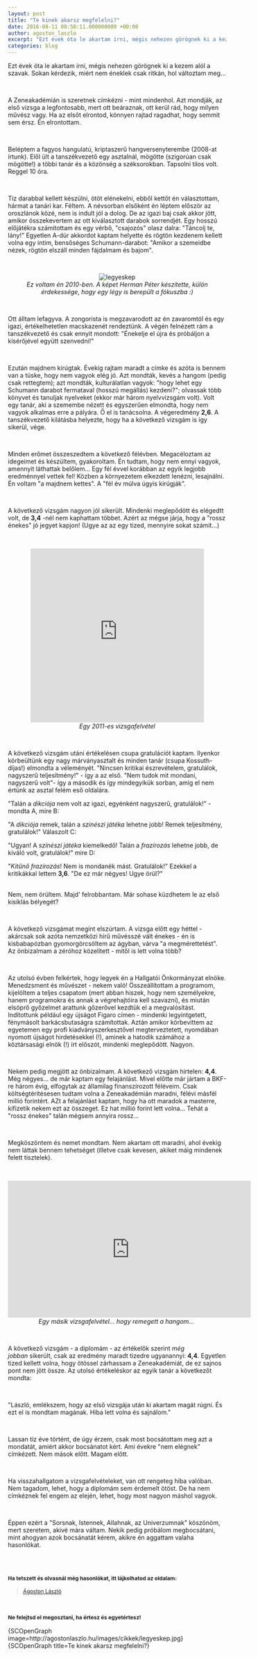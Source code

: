 ```yaml
---
layout: post
title: "Te kinek akarsz megfelelni?"
date: 2016-08-11 08:58:11.000000000 +00:00
author: agoston_laszlo
excerpt: "Ezt évek óta le akartam írni, mégis nehezen görögnek ki a kezem alól a szavak. Sokan kérdezik, miért nem éneklek csak ritkán, hol változtam meg... A Zeneakadémián is szeretnek címkézni - mint mindenhol. Azt mondják, az első vizsga a legfontosabb, mert ott beáraznak, ott kerül rád, hogy milyen művész vagy. Ha az elsőt elrontod, könnyen rajtad ragadhat, hogy semmit sem érsz. Én elrontottam."
categories: blog
---
```


<p>Ezt évek óta le akartam írni, mégis nehezen görögnek ki a kezem alól a szavak. Sokan kérdezik, miért nem éneklek csak ritkán, hol változtam meg...</p>
<p>&nbsp;</p>
<p>A Zeneakadémián is szeretnek címkézni - mint mindenhol. Azt mondják, az első vizsga a legfontosabb, mert ott beáraznak, ott kerül rád, hogy milyen művész vagy. Ha az elsőt elrontod, könnyen rajtad ragadhat, hogy semmit sem érsz. Én elrontottam.</p>

<p>&nbsp;</p>
<p>Beléptem a fagyos hangulatú, kriptaszerű hangversenyterembe (2008-at írtunk). Elől ült a tanszékvezető egy asztalnál, mögötte (szigorúan csak mögötte!) a többi tanár és a közönség a széksorokban. Tapsolni tilos volt. Reggel 10 óra.</p>
<p>&nbsp;</p>
<p>Tíz darabbal kellett készülni, ötöt elénekelni, ebből kettőt én választottam, hármat a tanári kar. Féltem. A névsorban elsőként én léptem először az oroszlánok közé, nem is indult jól a dolog. De az igazi baj csak akkor jött, amikor összekevertem az ott kiválasztott darabok sorrendjét. Egy hosszú előjátékra számítottam és egy vérbő, "csajozós" olasz dalra: "Táncolj te, lány!" Egyetlen A-dúr akkordot kaptam helyette és rögtön kezdenem kellett volna egy intim, bensőséges Schumann-darabot: "Amikor a szemeidbe nézek, rögtön elszáll minden fájdalmam és bajom".</p>
<p>&nbsp;</p>
<p style="text-align: center;"><img src="http://agostonlaszlo.hu/images/cikkek/legyeskep.jpg" alt="legyeskep" /><br /><em>Ez voltam én 2010-ben. A képet Herman Péter készítette, külön érdekessége, hogy egy légy is berepült a fókuszba :)</em></p>
<p><em>&nbsp;</em></p>
<p>Ott álltam lefagyva. A zongorista is megzavarodott az én zavaromtól és egy igazi, értékelhetetlen macskazenét rendeztünk. A végén felnézett rám a tanszékvezető és csak ennyit mondott: "Énekelje el újra és próbáljon a kísérőjével együtt szenvedni!"</p>
<p>&nbsp;</p>
<p>Ezután majdnem kirúgtak. Évekig rajtam maradt a címke és azóta is bennem van a tüske, hogy nem vagyok elég jó. Azt mondták, kevés a hangom (pedig csak rettegtem); azt mondták, kulturálatlan vagyok: "hogy lehet egy Schumann darabot fermataval (hosszú megállás) kezdeni?"; olvassak több könyvet és tanuljak nyelveket (ekkor már három nyelvvizsgám volt). Volt egy tanár, aki a szemembe nézett és egyszerűen elmondta, hogy nem vagyok alkalmas erre a pályára. Ő el is tanácsolna. A végeredmény <strong>2,6</strong>. A tanszékvezető kilátásba helyezte, hogy ha a következő vizsgám is így sikerül, vége.</p>
<p>&nbsp;</p>
<p>Minden erőmet összeszedtem a következő félévben. Megacéloztam az idegeimet és készültem, gyakoroltam. Én tudtam, hogy nem ennyi vagyok, amennyit láthattak belőlem... Egy fél évvel korábban az egyik legjobb eredménnyel vettek fel! Közben a környezetem elkezdett lenézni, lesajnálni. Én voltam "a majdnem kettes". A "fél év múlva úgyis kirúgják".</p>
<p>&nbsp;</p>
<p>A következő vizsgám nagyon jól sikerült. Mindenki meglepődött és elégedtt volt, de <strong>3,4</strong> -nél nem kaphattam többet. Azért az mégse járja, hogy a "rossz énekes" jó jegyet kapjon!&nbsp;(Ugye az az egy tized, mennyire sokat számít...)</p>
<p>&nbsp;</p>
<p style="text-align: center;"><iframe src="https://www.facebook.com/plugins/video.php?href=https%3A%2F%2Fwww.facebook.com%2Fagostonlaszloartist%2Fvideos%2F851218881648878%2F&amp;show_text=0&amp;width=400" frameborder="0" scrolling="no" width="400" height="400" allowfullscreen="allowfullscreen" style="border: none; overflow: hidden;" allowtransparency="true"></iframe><br /><em>Egy 2011-es vizsgafelvétel</em></p>
<p>&nbsp;</p>
<p>A következő vizsgám utáni értékelésen csupa gratulációt kaptam. Ilyenkor körbeültünk egy nagy márványasztalt és minden tanár (csupa Kossuth-díjas!) elmondta a véleményét. "Nincsen kritikai észrevételem, gratulálok, nagyszerű teljesítmény!" - így a az első. "Nem tudok mit mondani, nagyszerű volt"- így a második és így mindegyikük sorban, amíg el nem értünk az asztal felém eső oldalára.</p>
<p>"Talán a <em>dikciója</em> nem volt az igazi, egyénként nagyszerű, gratulálok!" - mondta A, mire B:</p>
<p>"A <em>dikciója</em> remek, talán a <em>színészi játéka</em> lehetne jobb! Remek teljesítmény, gratulálok!" Válaszolt C:</p>
<p>"Ugyan! A <em>színészi játéka</em> kiemelkedő! Talán a <em>frazírozás</em> lehetne jobb, de kiváló volt, gratulálok!" mire D:</p>
<p>"<em>Kitűnő frazírozás</em>! Nem is mondanék mást. Gratulálok!" Ezekkel a kritikákkal lettem <strong>3,6</strong>. "De ez már négyes! Ugye örül?"</p>
<p><br />Nem, nem örültem. Majd' felrobbantam. Már sohase küzdhetem le az első kisiklás bélyegét?</p>
<p>&nbsp;</p>
<p>A következő vizsgámat megint elszúrtam. A vizsga előtt egy héttel - akárcsak sok azóta nemzetközi hírű művésszé vált énekes - én is kisbabapózban gyomorgörcsöltem az ágyban, várva "a megmérettetést". Az önbizalmam a zéróhoz közelített - mitől is lett volna több?&nbsp;</p>
<p>&nbsp;</p>
<p>Az utolsó évben felkértek, hogy legyek én a Hallgatói Önkormányzat elnöke. Menedzsment és művészet - nekem való! Összeállítottam a programom, kijelöltem a teljes csapatom (mert abban hiszek, hogy nem személyekre, hanem programokra és annak a végrehajtóira kell szavazni), és miután elsöprő győzelmet arattunk gőzerővel kezdtük el a megvalósítást. Indítottunk például egy újságot Figaro címen - mindenki legyintgetett, fénymásolt barkácsbutaságra számítottak. Aztán amikor körbevittem az egyetemen egy profi kiadványszerkesztővel megterveztetett, nyomdában nyomott újságot hirdetésekkel (!), aminek a hatodik számához a köztársasági elnök (!) írt előszót, mindenki meglepődött. Nagyon.</p>
<p>&nbsp;</p>
<p>Nekem pedig megjött az önbizalmam. A következő vizsgám hirtelen: <strong>4,4</strong>. Még négyes... de már kaptam egy felajánlást. Mivel előtte már jártam a BKF-re három évig, elfogytak az államilag finanszírozott féléveim. Csak költségtérítésesen tudtam volna a Zeneakadémián maradni, félévi másfél millió forintért. AZt a felajánlást kaptam, hogy ha ott maradok a masterre, kifizetik nekem ezt az összeget. Ez hat millió forint lett volna... Tehát a "rossz énekes" talán mégsem annyira rossz...</p>
<p>&nbsp;</p>
<p>Megköszöntem és nemet mondtam. Nem akartam ott maradni, ahol évekig nem láttak bennem tehetséget (illetve csak kevesen, akiket máig mindenek felett tisztelek).</p>
<p>&nbsp;</p>
<p style="text-align: center;"><iframe src="https://www.youtube.com/embed/WHDMRjaLDkY" frameborder="0" width="560" height="315" allowfullscreen="allowfullscreen"></iframe><br /><em>Egy másik vizsgafelvétel... hogy remegett a hangom...&nbsp;</em></p>
<p style="text-align: center;">&nbsp;</p>
<p>A következő vizsgám - a diplomám - az értékelők szerint <em>még jobban</em>&nbsp;sikerült, csak az eredmény maradt tizedre ugyanannyi:<strong> 4,4</strong>. Egyetlen tized kellett volna, hogy ötössel zárhassam a Zeneakadémiát, de ez sajnos pont nem jött össze. Az utolsó értékeléskor az egyik tanár a következőt mondta:</p>
<p>&nbsp;</p>
<p>"László, emlékszem, hogy az első vizsgája után ki akartam magát rúgni. És ezt el is mondtam magának. Hiba lett volna és sajnálom."</p>
<p>&nbsp;</p>
<p>Lassan tíz éve történt, de úgy érzem, csak most bocsátottam meg azt a mondatát, amiért akkor bocsánatot kért. Ami évekre "nem elégnek" címkézett. Nem mások előtt. Magam előtt.&nbsp;</p>
<p>&nbsp;</p>
<p>Ha visszahallgatom a vizsgafelvételeket, van ott rengeteg hiba valóban. Nem tagadom, lehet, hogy a diplomám sem érdemelt ötöst. De ha nem címkéznek fel engem az elején, lehet, hogy most nagyon máshol vagyok.&nbsp;</p>
<p>&nbsp;</p>
<p>Éppen ezért a "Sorsnak, Istennek, Allahnak, az Univerzumnak" köszönöm, mert szeretem, akivé mára váltam. Nekik pedig próbálom megbocsátani, mint ahogyan azok bocsánatát kérem, akikre én aggattam valaha hasonlókat.&nbsp;</p>
<p>&nbsp;</p>
<p><strong style="font-size: 12.16px; line-height: 15.808px;"><br />Ha tetszett és olvasnál még hasonlókat, itt lájkolhatod az oldalam:</strong></p>
<div class="fb-page" style="font-size: 12.16px; line-height: 15.808px;" data-href="https://www.facebook.com/agostonlaszloartist" data-width="250" data-height="100" data-small-header="false" data-adapt-container-width="false" data-hide-cover="true" data-show-facepile="false">
<div class="fb-xfbml-parse-ignore">
<blockquote cite="https://www.facebook.com/agostonlaszloartist"><a href="https://www.facebook.com/agostonlaszloartist">Ágoston László</a></blockquote>
</div>
</div>
<p>&nbsp;</p>
<p style="font-size: 12.16px; line-height: 15.808px;"><strong>Ne felejtsd el megosztani, ha értesz és egyetértesz!</strong></p>
<p>{SCOpenGraph image=http://agostonlaszlo.hu/images/cikkek/legyeskep.jpg} {SCOpenGraph title=Te kinek akarsz megfelelni?}</p>
<p>&nbsp;</p>
